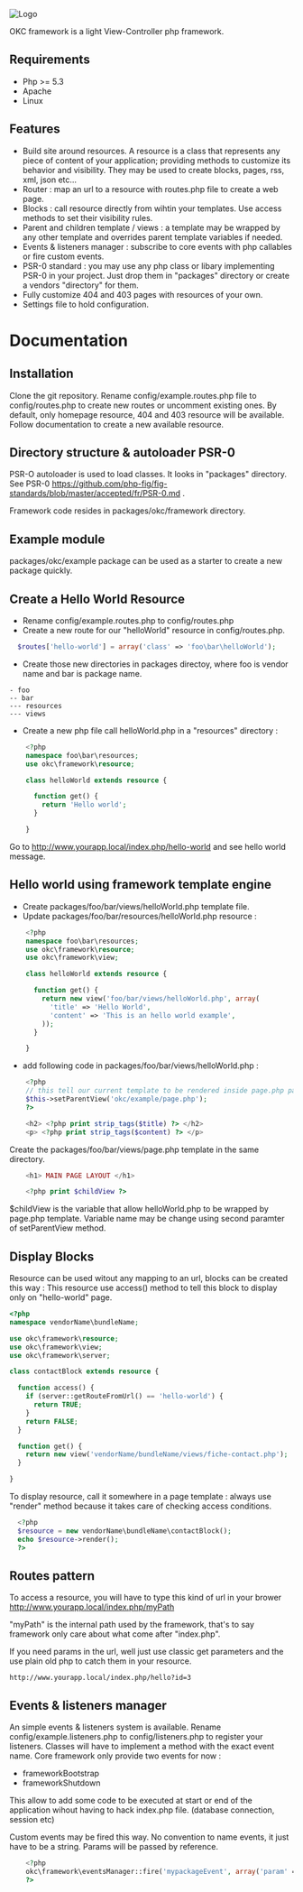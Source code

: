![Logo](https://raw.github.com/nyl-auster/okc-framework/master/packages/okc/framework/logo.png)

OKC framework is a light View-Controller php framework.

Requirements
------------
* Php >= 5.3
* Apache
* Linux

Features
---------
* Build site around resources. A resource is a class that represents any piece of content of your application; providing methods to customize its behavior and visibility. They may be used to create blocks, pages, rss, xml, json etc...
* Router : map an url to a resource with routes.php file to create a web page. 
* Blocks : call resource directly from wihtin your templates. Use access methods to set their visibility rules.
* Parent and children template / views : a template may be wrapped by any other template and overrides parent template variables if needed.
* Events & listeners manager : subscribe to core events with php callables or fire custom events.
* PSR-0 standard : you may use any php class or libary implementing PSR-0 in your project. Just drop them in "packages" directory or create a vendors "directory" for them.
* Fully customize 404 and 403 pages with resources of your own.
* Settings file to hold configuration.

Documentation
==============

Installation
-------------

Clone the git repository. Rename config/example.routes.php file to config/routes.php to create new routes or uncomment existing ones.
By default, only homepage resource, 404 and 403 resource will be available. Follow documentation to create a new available resource.

Directory structure & autoloader PSR-0
-------------------

PSR-O autoloader is used to load classes. It looks in "packages" directory. See PSR-0 https://github.com/php-fig/fig-standards/blob/master/accepted/fr/PSR-0.md .

Framework code resides in packages/okc/framework directory.

Example module
--------------

packages/okc/example package can be used as a starter to create a new package quickly.

Create a Hello World Resource
------------------------

* Rename config/example.routes.php to config/routes.php
* Create a new route for our "helloWorld" resource in config/routes.php.

```php
  $routes['hello-world'] = array('class' => 'foo\bar\helloWorld');
```
* Create those new directories in packages directoy, where foo is vendor name and bar is package name.
```
- foo
-- bar
--- resources
--- views
```

* Create a new php file call helloWorld.php in a "resources" directory :

```php
    <?php
    namespace foo\bar\resources;
    use okc\framework\resource;

    class helloWorld extends resource {

      function get() {
        return 'Hello world';
      }

    }
```

Go to http://www.yourapp.local/index.php/hello-world and see hello world message.


Hello world using framework template engine
--------------------------------

* Create packages/foo/bar/views/helloWorld.php template file.
* Update packages/foo/bar/resources/helloWorld.php resource :

```php
    <?php
    namespace foo\bar\resources;
    use okc\framework\resource;
    use okc\framework\view;

    class helloWorld extends resource {

      function get() {
        return new view('foo/bar/views/helloWorld.php', array(
          'title' => 'Hello World',
          'content' => 'This is an hello world example',
        ));
      }

    }
```

* add following code in packages/foo/bar/views/helloWorld.php :

```php
    <?php
    // this tell our current template to be rendered inside page.php parent template.
    $this->setParentView('okc/example/page.php');
    ?>

    <h2> <?php print strip_tags($title) ?> </h2>
    <p> <?php print strip_tags($content) ?> </p>
```
Create the packages/foo/bar/views/page.php template in the same directory.

```php
    <h1> MAIN PAGE LAYOUT </h1>

    <?php print $childView ?>
```
$childView is the variable that allow helloWorld.php to be wrapped by page.php template. Variable name may be change using second paramter of setParentView method. 

Display Blocks
--------------

Resource can be used witout any mapping to an url, blocks can be created this way :
This resource use access() method to tell this block to display only on "hello-world" page.

```php
<?php
namespace vendorName\bundleName;

use okc\framework\resource;
use okc\framework\view;
use okc\framework\server;

class contactBlock extends resource {

  function access() {
    if (server::getRouteFromUrl() == 'hello-world') {
      return TRUE;
    }
    return FALSE;
  }

  function get() {
    return new view('vendorName/bundleName/views/fiche-contact.php');
  }

}
```

To display resource, call it somewhere in a page template :
always use "render" method because it takes care of checking access conditions.

```php
  <?php 
  $resource = new vendorName\bundleName\contactBlock(); 
  echo $resource->render();
  ?>
```

Routes pattern
------

To access a resource, you will have to type this kind of url in your brower
http://www.yourapp.local/index.php/myPath

"myPath" is the internal path used by the framework, that's to say framework only care about what come after "index.php".

If you need params in the url, well just use classic get parameters and the use plain old php to catch them in your resource. 

```
http://www.yourapp.local/index.php/hello?id=3
```

Events & listeners manager
-------------------------

An simple events & listeners system is available. Rename config/example.listeners.php to config/listeners.php to register your listeners.
Classes will have to implement a method with the exact event name.
Core framework only provide two events for now :
* frameworkBootstrap
* frameworkShutdown

This allow to add some code to be executed at start or end of the application wihout having to hack index.php file. (database connection, session etc)

Custom events may be fired this way. No convention to name events, it just have to be a string. Params will be passed by reference.

```php
    <?php
    okc\framework\eventsManager::fire('mypackageEvent', array('param' => $myparam));
    ?>
```


